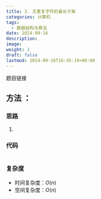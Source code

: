 ```yaml
---
title: 3. 无重复字符的最长子串
categories: 计算机
tags:
  - 数据结构与算法
date: 2024-09-16
description: 
image: 
weight: 1
draft: false
lastmod: 2024-09-16T16:45:19+08:00
---
```

题目链接

## 方法 ：

### 思路

1. 

### 代码

```python

```

### 复杂度
- 时间复杂度：$O(n)$
- 空间复杂度：$O(n)$


